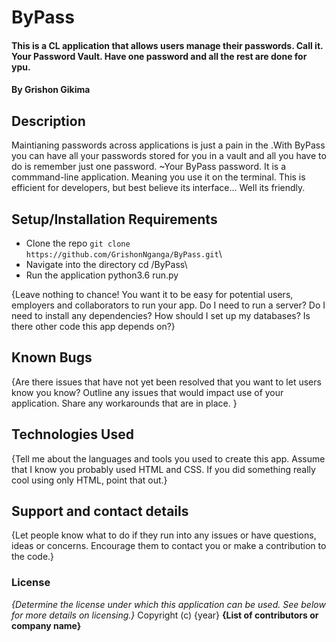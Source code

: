 # ByPass
#### This is a CL application that allows users manage their passwords. Call it. Your Password Vault. Have one password and all the rest are done for ypu.

#### By **Grishon Gikima**
## Description
Maintianing passwords across applications is just a pain in the .With ByPass you can have all your passwords stored for you in a vault and all you have to do is remember just one password. ~Your ByPass password.
It is a commmand-line application. Meaning you use it on the terminal. This is efficient for developers, but best believe its interface... Well its friendly.
## Setup/Installation Requirements
* Clone the repo `git clone https://github.com/GrishonNganga/ByPass.git`\
* Navigate into the directory cd /ByPass\
* Run the application python3.6 run.py

{Leave nothing to chance! You want it to be easy for potential users, employers and collaborators to run your app. Do I need to run a server? Do I need to install any dependencies? How should I set up my databases? Is there other code this app depends on?}
## Known Bugs
{Are there issues that have not yet been resolved that you want to let users know you know? Outline any issues that would impact use of your application. Share any workarounds that are in place. }
## Technologies Used
{Tell me about the languages and tools you used to create this app. Assume that I know you probably used HTML and CSS. If you did something really cool using only HTML, point that out.}
## Support and contact details
{Let people know what to do if they run into any issues or have questions, ideas or concerns.  Encourage them to contact you or make a contribution to the code.}
### License
*{Determine the license under which this application can be used.  See below for more details on licensing.}*
Copyright (c) {year} **{List of contributors or company name}**